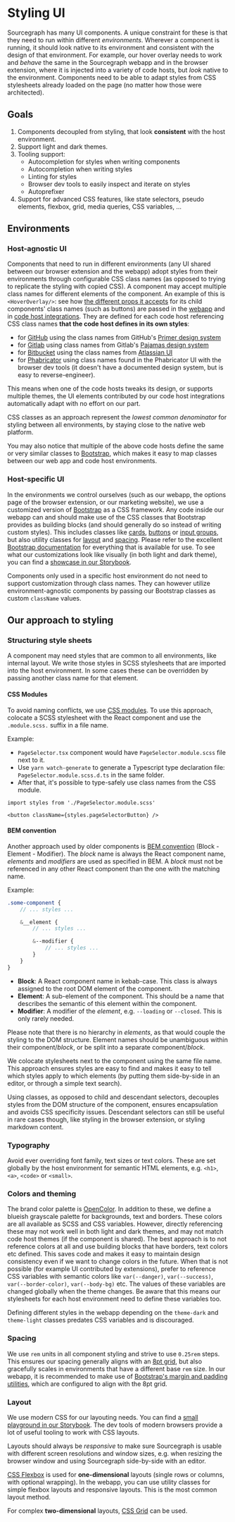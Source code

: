 # Styling UI

Sourcegraph has many UI components. A unique constraint for these is that they need to run within different _environments_.
Wherever a component is running, it should look native to its environment and consistent with the design of that environment.
For example, our hover overlay needs to work and _behave_ the same in the Sourcegraph webapp and in the browser extension, where it is injected into a variety of code hosts, but _look_ native to the environment.
Components need to be able to adapt styles from CSS stylesheets already loaded on the page (no matter how those were architected).

## Goals

1. Components decoupled from styling, that look **consistent** with the host environment.
2. Support light and dark themes.
3. Tooling support:
   - Autocompletion for styles when writing components
   - Autocompletion when writing styles
   - Linting for styles
   - Browser dev tools to easily inspect and iterate on styles
   - Autoprefixer
4. Support for advanced CSS features, like state selectors, pseudo elements, flexbox, grid, media queries, CSS variables, ...

## Environments

### Host-agnostic UI

Components that need to run in different environments (any UI shared between our browser extension and the webapp) adopt styles from their environments through configurable CSS class names (as opposed to trying to replicate the styling with copied CSS).
A component may accept multiple class names for different elements of the component.
An example of this is `<HoverOverlay/>`: see how [the different props it accepts](https://sourcegraph.com/github.com/sourcegraph/sourcegraph@4047521a92904054e782d341001d08d61945c86f/-/blob/shared/src/hover/HoverOverlay.tsx#L27-39) for its child components' class names (such as buttons) are passed in the [webapp](https://sourcegraph.com/github.com/sourcegraph/sourcegraph@4047521a92904054e782d341001d08d61945c86f/-/blob/web/src/components/shared.tsx#L35-44) and in [code host integrations](https://sourcegraph.com/github.com/sourcegraph/sourcegraph@4047521a92904054e782d341001d08d61945c86f/-/blob/browser/src/shared/code-hosts/shared/codeHost.tsx#L443:1).
They are defined for each code host referencing CSS class names **that the code host defines in its own styles**:

- for [GitHub](https://sourcegraph.com/github.com/sourcegraph/sourcegraph@b5af21f76dbb96ceece9f0908f56b3a7145ec4f7/-/blob/client/browser/src/shared/code-hosts/github/codeHost.ts#L353-361) using the class names from GitHub's [Primer design system](https://styleguide.github.com/primer/buttons/)
- for [Gitlab](https://sourcegraph.com/github.com/sourcegraph/sourcegraph@b5af21f76dbb96ceece9f0908f56b3a7145ec4f7/-/blob/client/browser/src/shared/code-hosts/gitlab/codeHost.ts#L203-211) using class names from Gitlab's [Pajamas design system](https://design.gitlab.com/components/button)
- for [Bitbucket](https://sourcegraph.com/github.com/sourcegraph/sourcegraph@b5af21f76dbb96ceece9f0908f56b3a7145ec4f7/-/blob/client/browser/src/shared/code-hosts/bitbucket/codeHost.tsx#L235-242) using the class names from [Atlassian UI](https://aui.atlassian.com/aui/7.10/docs/buttons.html)
- for [Phabricator](https://sourcegraph.com/github.com/sourcegraph/sourcegraph@b5af21f76dbb96ceece9f0908f56b3a7145ec4f7/-/blob/client/browser/src/shared/code-hosts/phabricator/codeHost.ts#L195-202) using class names found in the Phabricator UI with the browser dev tools (it doesn't have a documented design system, but is easy to reverse-engineer).

This means when one of the code hosts tweaks its design, or supports multiple themes, the UI elements contributed by our code host integrations automatically adapt with no effort on our part.

CSS classes as an approach represent the _lowest common denominator_ for styling between all environments, by staying close to the native web platform.

You may also notice that multiple of the above code hosts define the same or very similar classes to [Bootstrap](#host-specific-ui), which makes it easy to map classes between our web app and code host environments.

### Host-specific UI

In the environments we control ourselves (such as our webapp, the options page of the browser extension, or our marketing website), we use a customized version of [Bootstrap](https://getbootstrap.com/) as a CSS framework.
Any code inside our webapp can and should make use of the CSS classes that Bootstrap provides as building blocks (and should generally do so instead of writing custom styles).
This includes classes like [cards](https://getbootstrap.com/docs/4.5/components/card/), [buttons](https://getbootstrap.com/docs/4.5/components/buttons/) or [input groups](https://getbootstrap.com/docs/4.5/components/input-group/), but also utility classes for [layout](https://getbootstrap.com/docs/4.5/utilities/flex/) and [spacing](https://getbootstrap.com/docs/4.5/utilities/spacing/).
Please refer to the excellent [Bootstrap documentation](https://getbootstrap.com/docs/4.5/) for everything that is available for use.
To see what our customizations look like visually (in both light and dark theme), you can find a [showcase in our Storybook](https://main--5f0f381c0e50750022dc6bf7.chromatic.com/?path=/story/branded-global-styles).

Components only used in a specific host environment do not need to support customization through class names.
They can however utilize environment-agnostic components by passing our Bootstrap classes as custom `className` values.

## Our approach to styling

### Structuring style sheets

A component may need styles that are common to all environments, like internal layout.
We write those styles in SCSS stylesheets that are imported into the host environment.
In some cases these can be overridden by passing another class name for that element.

#### CSS Modules

To avoid naming conflicts, we use [CSS modules](https://github.com/css-modules/css-modules).
To use this approach, colocate a SCSS stylesheet with the React component and use the `.module.scss.` suffix in a file name.

Example:

- `PageSelector.tsx` component would have `PageSelector.module.scss` file next to it.
- Use `yarn watch-generate` to generate a Typescript type declaration file: `PageSelector.module.scss.d.ts` in the same folder.
- After that, it's possible to type-safely use class names from the CSS module.

```tsx
import styles from './PageSelector.module.scss'

<button className={styles.pageSelectorButton} />
```

#### BEM convention

Another approach used by older components is [BEM convention](http://getbem.com/naming/) (Block - Element - Modifier).
The _block_ name is always the React component name, _elements_ and _modifiers_ are used as specified in BEM.
A _block_ must not be referenced in any other React component than the one with the matching name.

Example:

```scss
.some-component {
    // ... styles ...

    &__element {
        // ... styles ...

        &--modifier {
            // ... styles ...
        }
    }
}
```

- **Block**: A React component name in kebab-case. This class is always assigned to the root DOM element of the component.
- **Element**: A sub-element of the component. This should be a name that describes the semantic of this element within the component.
- **Modifier**: A modifier of the _element_, e.g. `--loading` or `--closed`. This is only rarely needed.

Please note that there is no hierarchy in _elements_, as that would couple the styling to the DOM structure. Element names should be unambiguous within their component/_block_, or be split into a separate component/_block_.

We colocate stylesheets next to the component using the same file name.
This approach ensures styles are easy to find and makes it easy to tell which styles apply to which elements (by putting them side-by-side in an editor, or through a simple text search).

Using classes, as opposed to child and descendant selectors, decouples styles from the DOM structure of the component, ensures encapsulation and avoids CSS specificity issues.
Descendant selectors can still be useful in rare cases though, like styling in the browser extension, or styling markdown content.

### Typography

Avoid ever overriding font family, text sizes or text colors.
These are set globally by the host environment for semantic HTML elements, e.g. `<h1>`, `<a>`, `<code>` or `<small>`.

### Colors and theming

The brand color palette is [OpenColor](https://yeun.github.io/open-color/).
In addition to these, we define a blueish grayscale palette for backgrounds, text and borders.
These colors are all available as SCSS and CSS variables.
However, directly referencing these may not work well in both light and dark themes, and may not match code host themes (if the component is shared).
The best approach is to not reference colors at all and use building blocks that have borders, text colors etc defined.
This saves code and makes it easy to maintain design consistency even if we want to change colors in the future.
When that is not possible (for example UI contributed by extensions), prefer to reference CSS variables with semantic colors like `var(--danger)`, `var(--success)`, `var(--border-color)`, `var(--body-bg)` etc.
The values of these variables are changed globally when the theme changes.
Be aware that this means our stylesheets for each host environment need to define these variables too.

Defining different styles in the webapp depending on the `theme-dark` and `theme-light` classes predates CSS variables and is discouraged.

### Spacing

We use `rem` units in all component styling and strive to use `0.25rem` steps.
This ensures our spacing generally aligns with an [8pt grid](https://medium.com/swlh/the-comprehensive-8pt-grid-guide-aa16ff402179), but also gracefully scales in environments that have a different base `rem` size.
In our webapp, it is recommended to make use of [Bootstrap's margin and padding utilities](https://getbootstrap.com/docs/4.5/utilities/spacing/), which are configured to align with the 8pt grid.

### Layout

We use modern CSS for our layouting needs. You can find a [small playground in our Storybook](https://main--5f0f381c0e50750022dc6bf7.chromatic.com/?path=/story/branded-global-styles--layout). The dev tools of modern browsers provide a lot of useful tooling to work with CSS layouts.

Layouts should always be _responsive_ to make sure Sourcegraph is usable with different screen resolutions and window sizes, e.g. when resizing the browser window and using Sourcegraph side-by-side with an editor.

[CSS Flexbox](https://css-tricks.com/snippets/css/a-guide-to-flexbox/) is used for **one-dimensional** layouts (single rows or columns, with optional wrapping). In the webapp, you can use utility classes for simple flexbox layouts and responsive layouts. This is the most common layout method.

For complex **two-dimensional** layouts, [CSS Grid](https://learncssgrid.com/) can be used.
